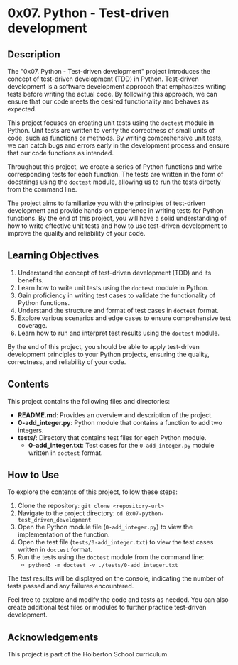 # 0x07. Python - Test-driven development

## Description

The "0x07. Python - Test-driven development" project introduces the concept of test-driven development (TDD) in Python. Test-driven development is a software development approach that emphasizes writing tests before writing the actual code. By following this approach, we can ensure that our code meets the desired functionality and behaves as expected.

This project focuses on creating unit tests using the `doctest` module in Python. Unit tests are written to verify the correctness of small units of code, such as functions or methods. By writing comprehensive unit tests, we can catch bugs and errors early in the development process and ensure that our code functions as intended.

Throughout this project, we create a series of Python functions and write corresponding tests for each function. The tests are written in the form of docstrings using the `doctest` module, allowing us to run the tests directly from the command line.

The project aims to familiarize you with the principles of test-driven development and provide hands-on experience in writing tests for Python functions. By the end of this project, you will have a solid understanding of how to write effective unit tests and how to use test-driven development to improve the quality and reliability of your code.

## Learning Objectives

1. Understand the concept of test-driven development (TDD) and its benefits.
2. Learn how to write unit tests using the `doctest` module in Python.
3. Gain proficiency in writing test cases to validate the functionality of Python functions.
4. Understand the structure and format of test cases in `doctest` format.
5. Explore various scenarios and edge cases to ensure comprehensive test coverage.
6. Learn how to run and interpret test results using the `doctest` module.

By the end of this project, you should be able to apply test-driven development principles to your Python projects, ensuring the quality, correctness, and reliability of your code.

## Contents

This project contains the following files and directories:

- **README.md**: Provides an overview and description of the project.
- **0-add_integer.py**: Python module that contains a function to add two integers.
- **tests/**: Directory that contains test files for each Python module.
  - **0-add_integer.txt**: Test cases for the `0-add_integer.py` module written in `doctest` format.

## How to Use

To explore the contents of this project, follow these steps:

1. Clone the repository: `git clone <repository-url>`
2. Navigate to the project directory: `cd 0x07-python-test_driven_development`
3. Open the Python module file (`0-add_integer.py`) to view the implementation of the function.
4. Open the test file (`tests/0-add_integer.txt`) to view the test cases written in `doctest` format.
5. Run the tests using the `doctest` module from the command line:
   - `python3 -m doctest -v ./tests/0-add_integer.txt`

The test results will be displayed on the console, indicating the number of tests passed and any failures encountered.

Feel free to explore and modify the code and tests as needed. You can also create additional test files or modules to further practice test-driven development.

## Acknowledgements

This project is part of the Holberton School curriculum.